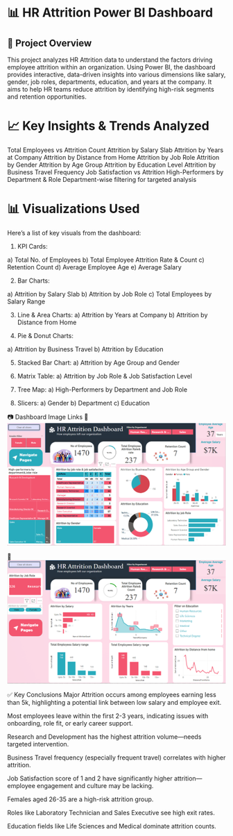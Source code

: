 # 📊 HR Attrition Power BI Dashboard
## 🧩 Project Overview
This project analyzes HR Attrition data to understand the factors driving employee attrition within an organization. Using Power BI, the dashboard provides interactive, data-driven insights into various dimensions like salary, gender, job roles, departments, education, and years at the company. It aims to help HR teams reduce attrition by identifying high-risk segments and retention opportunities.

# 📈 Key Insights & Trends Analyzed

Total Employees vs Attrition Count
Attrition by Salary Slab
Attrition by Years at Company
Attrition by Distance from Home
Attrition by Job Role
Attrition by Gender
Attrition by Age Group
Attrition by Education Level
Attrition by Business Travel Frequency
Job Satisfaction vs Attrition
High-Performers by Department & Role
Department-wise filtering for targeted analysis

# 📊 Visualizations Used
Here’s a list of key visuals from the dashboard:

1. KPI Cards:

a) Total No. of Employees
b) Total Employee Attrition Rate & Count
c) Retention Count
d) Average Employee Age
e) Average Salary

2. Bar Charts:

a) Attrition by Salary Slab
b) Attrition by Job Role
c) Total Employees by Salary Range

3. Line & Area Charts:
a) Attrition by Years at Company
b) Attrition by Distance from Home

4. Pie & Donut Charts:

a) Attrition by Business Travel
b) Attrition by Education

5. Stacked Bar Chart:
a) Attrition by Age Group and Gender

6. Matrix Table:
a) Attrition by Job Role & Job Satisfaction Level

7. Tree Map:
a) High-Performers by Department and Job Role

8. Slicers:
a) Gender
b) Department
c) Education

📷 Dashboard Image Links
📍 ![Page 1](https://github.com/sheetalgat-hubGit/HR-Attrition-PowerBi-project/blob/main/page1.png)

📍 ![Page 2](https://github.com/sheetalgat-hubGit/HR-Attrition-PowerBi-project/blob/main/page2.png)

✅ Key Conclusions
Major Attrition occurs among employees earning less than 5k, highlighting a potential link between low salary and employee exit.

Most employees leave within the first 2-3 years, indicating issues with onboarding, role fit, or early career support.

Research and Development has the highest attrition volume—needs targeted intervention.

Business Travel frequency (especially frequent travel) correlates with higher attrition.

Job Satisfaction score of 1 and 2 have significantly higher attrition—employee engagement and culture may be lacking.

Females aged 26-35 are a high-risk attrition group.

Roles like Laboratory Technician and Sales Executive see high exit rates.

Education fields like Life Sciences and Medical dominate attrition counts.
